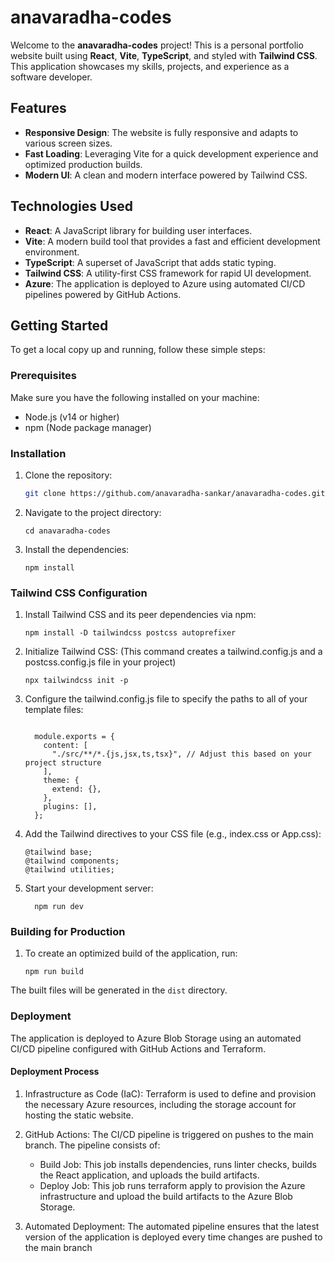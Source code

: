 # anavaradha-codes

Welcome to the **anavaradha-codes** project! This is a personal portfolio website built using **React**, **Vite**, **TypeScript**, and styled with **Tailwind CSS**. This application showcases my skills, projects, and experience as a software developer.

## Features

- **Responsive Design**: The website is fully responsive and adapts to various screen sizes.
- **Fast Loading**: Leveraging Vite for a quick development experience and optimized production builds.
- **Modern UI**: A clean and modern interface powered by Tailwind CSS.

## Technologies Used

- **React**: A JavaScript library for building user interfaces.
- **Vite**: A modern build tool that provides a fast and efficient development environment.
- **TypeScript**: A superset of JavaScript that adds static typing.
- **Tailwind CSS**: A utility-first CSS framework for rapid UI development.
- **Azure**: The application is deployed to Azure using automated CI/CD pipelines powered by GitHub Actions.

## Getting Started

To get a local copy up and running, follow these simple steps:

### Prerequisites

Make sure you have the following installed on your machine:

- Node.js (v14 or higher)
- npm (Node package manager)

### Installation

1. Clone the repository:
   ```bash
   git clone https://github.com/anavaradha-sankar/anavaradha-codes.git
2. Navigate to the project directory:
    ```
    cd anavaradha-codes
    
3. Install the dependencies:
    ```
    npm install
    
### Tailwind CSS Configuration
1. Install Tailwind CSS and its peer dependencies via npm:
      ```
    npm install -D tailwindcss postcss autoprefixer
2. Initialize Tailwind CSS: (This command creates a tailwind.config.js and a postcss.config.js file in your project)
    ```
    npx tailwindcss init -p

3. Configure the tailwind.config.js file to specify the paths to all of your template files:
    ```
      
      module.exports = {
        content: [
          "./src/**/*.{js,jsx,ts,tsx}", // Adjust this based on your project structure
        ],
        theme: {
          extend: {},
        },
        plugins: [],
      };

4. Add the Tailwind directives to your CSS file (e.g., index.css or App.css):
    ```
    @tailwind base;
    @tailwind components;
    @tailwind utilities;

5. Start your development server:
    ```
      npm run dev

### Building for Production

1. To create an optimized build of the application, run:
    ```
    npm run build

The built files will be generated in the `dist` directory.

### Deployment
The application is deployed to Azure Blob Storage using an automated CI/CD pipeline configured with GitHub Actions and Terraform.

#### Deployment Process
1. Infrastructure as Code (IaC): Terraform is used to define and provision the necessary Azure resources, including the storage account for hosting the static website.

2. GitHub Actions: The CI/CD pipeline is triggered on pushes to the main branch. The pipeline consists of:

   - Build Job: This job installs dependencies, runs linter checks, builds the React application, and uploads the build artifacts.
   - Deploy Job: This job runs terraform apply to provision the Azure infrastructure and upload the build artifacts to the Azure Blob Storage.
3. Automated Deployment: The automated pipeline ensures that the latest version of the application is deployed every time changes are pushed to the main branch
